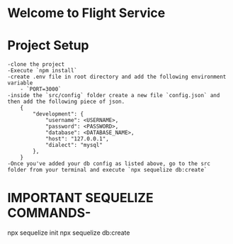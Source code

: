 # Welcome to Flight Service

# Project Setup

    -clone the project
    -Execute `npm install`
    -create .env file in root directory and add the following environment variable
        - `PORT=3000`
    -inside the `src/config` folder create a new file `config.json` and then add the following piece of json.
        {
            "development": {
                "username": <USERNAME>,
                "password": <PASSWORD>,
                "database": <DATABASE_NAME>,
                "host": "127.0.0.1",
                "dialect": "mysql"
            },
        }
    -Once you've added your db config as listed above, go to the src folder from your terminal and execute `npx sequelize db:create`

# IMPORTANT SEQUELIZE COMMANDS-

npx sequelize init
npx sequelize db:create
